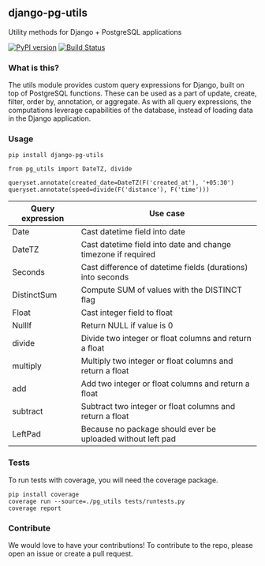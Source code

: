 ## django-pg-utils
Utility methods for Django + PostgreSQL applications

[![PyPI version](https://badge.fury.io/py/django-pg-utils.svg)](https://badge.fury.io/py/django-pg-utils)
[![Build Status](https://travis-ci.org/hypertrack/django-pg-utils.svg?branch=master)](https://travis-ci.org/hypertrack/django-pg-utils)

### What is this?
The utils module provides custom query expressions for Django, built on top of PostgreSQL functions. These can be used as a part of update, create, filter, order by, annotation, or aggregate. As with all query expressions, the computations leverage capabilities of the database, instead of loading data in the Django application.

### Usage
```
pip install django-pg-utils
```

```
from pg_utils import DateTZ, divide

queryset.annotate(created_date=DateTZ(F('created_at'), '+05:30')
queryset.annotate(speed=divide(F('distance'), F('time')))
```

| Query expression | Use case                                                      |
|------------------|---------------------------------------------------------------|
| Date             | Cast datetime field into date                                 |
| DateTZ           | Cast datetime field into date and change timezone if required |
| Seconds          | Cast difference of datetime fields (durations) into seconds   |
| DistinctSum      | Compute SUM of values with the DISTINCT flag                  |
| Float            | Cast integer field to float                                   |
| NullIf           | Return NULL if value is 0                                     |
| divide           | Divide two integer or float columns and return a float        |
| multiply         | Multiply two integer or float columns and return a float      |
| add              | Add two integer or float columns and return a float           |
| subtract         | Subtract two integer or float columns and return a float      |
| LeftPad          | Because no package should ever be uploaded without left pad   |

### Tests
To run tests with coverage, you will need the coverage package.

```
pip install coverage
coverage run --source=./pg_utils tests/runtests.py
coverage report
```

### Contribute
We would love to have your contributions! To contribute to the repo, please open an issue or create a pull request.
